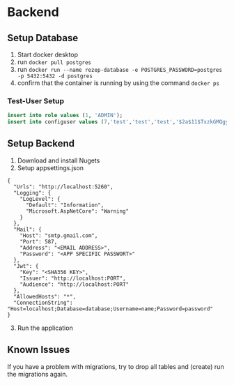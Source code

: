 # Backend

## Setup Database

1. Start docker desktop
2. run `docker pull postgres`
3. run `docker run --name rezep-database -e POSTGRES_PASSWORD=postgres -p 5432:5432 -d postgres`
4. confirm that the container is running by using the command `docker ps`

### Test-User Setup

```sql
insert into role values (1, 'ADMIN');
insert into configuser values (7,'test','test','test','$2a$11$TxzkGMQgywQjBxMq9YcOoO66hQODh5zJzIg4npGPDzfpcefvKORD2',1)
```

## Setup Backend

1. Download and install Nugets
2. Setup appsettings.json
```
{
  "Urls": "http://localhost:5260",
  "Logging": {
    "LogLevel": {
      "Default": "Information",
      "Microsoft.AspNetCore": "Warning"
    }
  },
  "Mail": {
    "Host": "smtp.gmail.com",
    "Port": 587,
    "Address": "<EMAIL ADDRESS>",
    "Password": "<APP SPECIFIC PASSWORT>"
  },
  "Jwt": {
    "Key": "<SHA356 KEY>",
    "Issuer": "http://localhost:PORT",
    "Audience": "http://localhost:PORT"
  },
  "AllowedHosts": "*",
  "ConnectionString": "Host=localhost;Database=database;Username=name;Password=password"
}
```

3. Run the application

## Known Issues

If you have a problem with migrations, try to drop all tables and (create) run the migrations again.